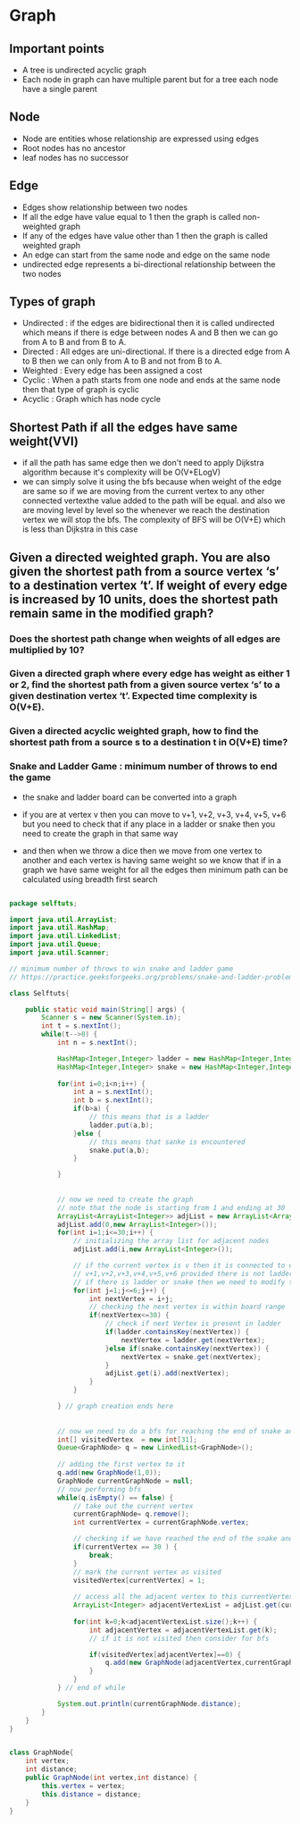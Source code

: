 # Graph

## Important points

- A tree is undirected acyclic graph
- Each node in graph can have multiple parent but for a tree each node have a single parent

## Node 

- Node are entities whose relationship are expressed using edges
- Root nodes has no ancestor
- leaf nodes has no successor

## Edge

- Edges show relationship between two nodes
- If all the edge have value equal to 1 then the graph is called non-weighted graph
- If any of the edges have value other than 1 then the graph is called weighted graph
- An edge can start from the same node and edge on the same node
- undirected edge represents a bi-directional relationship between the two nodes

## Types of graph

- Undirected : if the edges are bidirectional then it is called undirected which means if there is edge between nodes A and B then we can go from A to B and from B to A.
- Directed : All edges are uni-directional. If there is a directed edge from A to B then we can only from A to B and not from B to A.
- Weighted : Every edge has been assigned a cost
- Cyclic : When a path starts from one node and ends at the same node then that type of graph is cyclic
- Acyclic : Graph which has node cycle





## Shortest Path if all the edges have same weight(VVI)

- if all the path has same edge then we don't need to apply Dijkstra algorithm because it's complexity will be O(V+ELogV)
- we can simply solve it using the bfs because when weight of the edge are same so if we are moving from the current vertex to any other connected vertexthe value added to the path will be equal. and also we are moving level by level so the whenever we reach the destination vertex we will stop the bfs. The complexity of BFS will be O(V+E) which is less than Dijkstra in this case



##  Given a directed weighted graph. You are also given the shortest path from a source vertex ‘s’ to a destination vertex ‘t’.  If weight of every edge is increased by 10 units, does the shortest path remain same in the modified graph?




### Does the shortest path change when weights of all edges are multiplied by 10?




### Given a directed graph where every edge has weight as either 1 or 2, find the shortest path from a given source vertex ‘s’ to a given destination vertex ‘t’. Expected time complexity is O(V+E).




### Given a directed acyclic weighted graph, how to find the shortest path from a source s to a destination t in O(V+E) time?







### Snake and Ladder Game : minimum number of throws to end the game

- the snake and ladder board can be converted into a graph
- if you are at vertex v then you can move to v+1, v+2, v+3, v+4, v+5, v+6  but you need to check that if any place in a ladder or snake then you need to create the graph in that same way

- and then when we throw a dice then we move from one vertex to another and each vertex is having same weight so we know that if in a graph we have same weight for all the edges then minimum path can be calculated using breadth first search


```java

package selftuts;

import java.util.ArrayList;
import java.util.HashMap;
import java.util.LinkedList;
import java.util.Queue;
import java.util.Scanner;

// minimum number of throws to win snake and ladder game
// https://practice.geeksforgeeks.org/problems/snake-and-ladder-problem/0

class Selftuts{

	public static void main(String[] args) {
		Scanner s = new Scanner(System.in);
		int t = s.nextInt();
		while(t-->0) {
			int n = s.nextInt();

			HashMap<Integer,Integer> ladder = new HashMap<Integer,Integer>();
			HashMap<Integer,Integer> snake = new HashMap<Integer,Integer>();
		
			for(int i=0;i<n;i++) {
				int a = s.nextInt();
				int b = s.nextInt();
				if(b>a) {
					// this means that is a ladder
					ladder.put(a,b);
				}else {
					// this means that sanke is encountered
					snake.put(a,b);
				}

			}
			
			
			// now we need to create the graph
			// note that the node is starting from 1 and ending at 30
			ArrayList<ArrayList<Integer>> adjList = new ArrayList<ArrayList<Integer>>();
			adjList.add(0,new ArrayList<Integer>());
			for(int i=1;i<=30;i++) {
				// initializing the array list for adjacent nodes
				adjList.add(i,new ArrayList<Integer>());

				// if the current vertex is v then it is connected to other vertex
				// v+1,v+2,v+3,v+4,v+5,v+6 provided there is not ladder or snake
				// if there is ladder or snake then we need to modify the code same way
				for(int j=1;j<=6;j++) {
					int nextVertex = i+j;
					// checking the next vertex is within board range
					if(nextVertex<=30) {
						// check if next Vertex is present in ladder
						if(ladder.containsKey(nextVertex)) {
							nextVertex = ladder.get(nextVertex);
						}else if(snake.containsKey(nextVertex)) {
							nextVertex = snake.get(nextVertex);
						}
						adjList.get(i).add(nextVertex);
					}
				}

			} // graph creation ends here
			
			
			// now we need to do a bfs for reaching the end of snake and ladder board
			int[] visitedVertex  = new int[31];
			Queue<GraphNode> q = new LinkedList<GraphNode>();
			
			// adding the first vertex to it
			q.add(new GraphNode(1,0));
			GraphNode currentGraphNode = null;
			// now performing bfs
			while(q.isEmpty() == false) {
				// take out the current vertex
				currentGraphNode= q.remove();
				int currentVertex = currentGraphNode.vertex;

				// checking if we have reached the end of the snake and ladder
				if(currentVertex == 30 ) {
					break;
				}
				// mark the current vertex as visited
				visitedVertex[currentVertex] = 1;
				
				// access all the adjacent vertex to this currentVertext
				ArrayList<Integer> adjacentVertexList = adjList.get(currentVertex);
				
				for(int k=0;k<adjacentVertexList.size();k++) {
					int adjacentVertex = adjacentVertexList.get(k);
					// if it is not visited then consider for bfs

					if(visitedVertex[adjacentVertex]==0) {
						q.add(new GraphNode(adjacentVertex,currentGraphNode.distance+1));
					}
				}
			} // end of while

			System.out.println(currentGraphNode.distance);
		}
	}
}


class GraphNode{
	int vertex;
	int distance;
	public GraphNode(int vertex,int distance) {
		this.vertex = vertex;
		this.distance = distance;
	}
}


```





 
